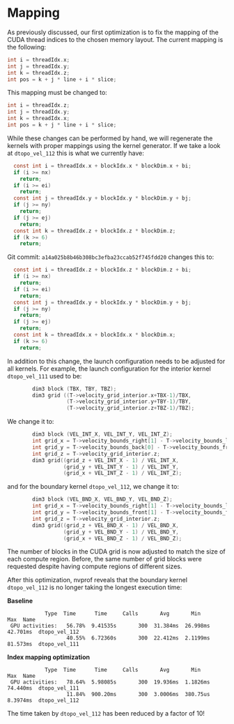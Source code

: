# Mapping
As previously discussed, our first optimization is to fix the mapping of the
CUDA thread indices to the chosen memory layout. The current mapping is the
following:
```c
int i = threadIdx.x;
int j = threadIdx.y;
int k = threadIdx.z;
int pos = k + j * line + i * slice;
```
This mapping must be changed to:

```c
int i = threadIdx.z;
int j = threadIdx.y;
int k = threadIdx.x;
int pos = k + j * line + i * slice;
```

While these changes can be performed by hand, we will regenerate the kernels
with proper mappings using the kernel generator. If we take a look at
`dtopo_vel_112` this is what we currently have:
```c
  const int i = threadIdx.x + blockIdx.x * blockDim.x + bi;
  if (i >= nx)
    return;
  if (i >= ei)
    return;
  const int j = threadIdx.y + blockIdx.y * blockDim.y + bj;
  if (j >= ny)
    return;
  if (j >= ej)
    return;
  const int k = threadIdx.z + blockIdx.z * blockDim.z;
  if (k >= 6)
    return;
```
Git commit: `a14a025b8b46b308bc3efba23ccab52f745fdd20` changes this to:
```c
  const int i = threadIdx.z + blockIdx.z * blockDim.z + bi;
  if (i >= nx)
    return;
  if (i >= ei)
    return;
  const int j = threadIdx.y + blockIdx.y * blockDim.y + bj;
  if (j >= ny)
    return;
  if (j >= ej)
    return;
  const int k = threadIdx.x + blockIdx.x * blockDim.x;
  if (k >= 6)
    return;
```
In addition to this change, the launch configuration needs to be adjusted for
all kernels. For example, the launch configuration for the interior kernel
`dtopo_vel_111` used to be:
```c
        dim3 block (TBX, TBY, TBZ);
        dim3 grid ((T->velocity_grid_interior.x+TBX-1)/TBX, 
                   (T->velocity_grid_interior.y+TBY-1)/TBY,
                   (T->velocity_grid_interior.z+TBZ-1)/TBZ);

```
We change it to:
```c
        dim3 block (VEL_INT_X, VEL_INT_Y, VEL_INT_Z);
        int grid_x = T->velocity_bounds_right[1] - T->velocity_bounds_left[0];
        int grid_y = T->velocity_bounds_back[0] - T->velocity_bounds_front[1];
        int grid_z = T->velocity_grid_interior.z;
        dim3 grid((grid_z + VEL_INT_X - 1) / VEL_INT_X,
                  (grid_y + VEL_INT_Y - 1) / VEL_INT_Y,
                  (grid_x + VEL_INT_Z - 1) / VEL_INT_Z);

```
and for the boundary kernel `dtopo_vel_112`, we change it to:
```c
        dim3 block (VEL_BND_X, VEL_BND_Y, VEL_BND_Z);
        int grid_x = T->velocity_bounds_right[1] - T->velocity_bounds_left[0];
        int grid_y = T->velocity_bounds_front[1] - T->velocity_bounds_front[0];
        int grid_z = T->velocity_grid_interior.z;
        dim3 grid((grid_z + VEL_BND_X - 1) / VEL_BND_X,
                  (grid_y + VEL_BND_Y - 1) / VEL_BND_Y,
                  (grid_x + VEL_BND_Z - 1) / VEL_BND_Z);
```
The number of blocks in the CUDA grid is now adjusted to match the size of each
compute region. Before, the same number of grid blocks were requested despite
having compute regions of different sizes.

After this optimization, nvprof reveals that the boundary kernel `dtopo_vel_112`
is no longer taking the longest execution time:

**Baseline**

```
            Type  Time      Time     Calls       Avg       Min       Max  Name
 GPU activities:   56.78%  9.41535s       300  31.384ms  26.998ms  42.701ms  dtopo_vel_112
                   40.55%  6.72360s       300  22.412ms  2.1199ms  81.573ms  dtopo_vel_111
```

**Index mapping optimization**
```
            Type  Time      Time     Calls       Avg       Min       Max  Name
 GPU activities:   78.64%  5.98085s       300  19.936ms  1.1826ms  74.440ms  dtopo_vel_111
                   11.84%  900.20ms       300  3.0006ms  380.75us  8.3974ms  dtopo_vel_112

```
The time taken by `dtopo_vel_112` has been reduced by a factor of 10!

